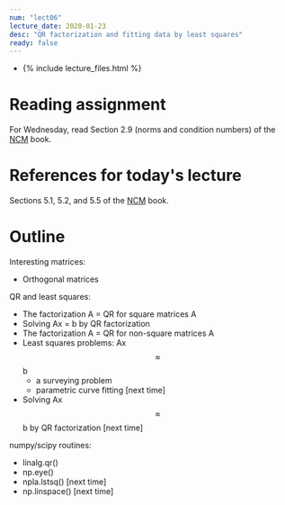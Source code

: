 ```yaml
---
num: "lect06"
lecture_date: 2020-01-23
desc: "QR factorization and fitting data by least squares"
ready: false
---
```


* {% include lecture_files.html %}

# Reading assignment

For Wednesday, read Section 2.9 (norms and condition numbers) of the
[NCM](http://www.cs.ucsb.edu/~gilbert/cs111/chapters/) book.

# References for today's lecture

Sections 5.1, 5.2, and 5.5 of the
[NCM](http://www.cs.ucsb.edu/~gilbert/cs111/chapters/) book.

# Outline

Interesting matrices:

   - Orthogonal matrices

QR and least squares:

   - The factorization A = QR for square matrices A
   - Solving Ax = b by QR factorization
   - The factorization A = QR for non-square matrices A
   - Least squares problems: Ax $$\approx$$ b
     - a surveying problem
     - parametric curve fitting [next time]
   - Solving Ax $$\approx$$ b by QR factorization [next time]

numpy/scipy routines:
   - linalg.qr()
   - np.eye()
   - npla.lstsq() [next time]
   - np.linspace() [next time]
